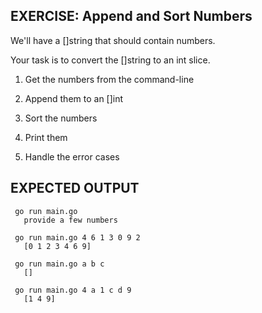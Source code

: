 ## EXERCISE: Append and Sort Numbers

 We'll have a []string that should contain numbers.

 Your task is to convert the []string to an int slice.

 1. Get the numbers from the command-line

 2. Append them to an []int

 3. Sort the numbers

 4. Print them

 5. Handle the error cases


## EXPECTED OUTPUT
```
 go run main.go
   provide a few numbers

 go run main.go 4 6 1 3 0 9 2
   [0 1 2 3 4 6 9]

 go run main.go a b c
   []

 go run main.go 4 a 1 c d 9
   [1 4 9]
```